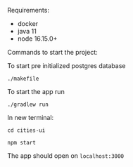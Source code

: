 Requirements:
- docker 
- java 11
- node 16.15.0+

Commands to start the project:

To start pre initialized postgres database

``./makefile``

To start the app run

``./gradlew run``

In new terminal:

``cd cities-ui``

``npm start``

The app should open on `localhost:3000`

